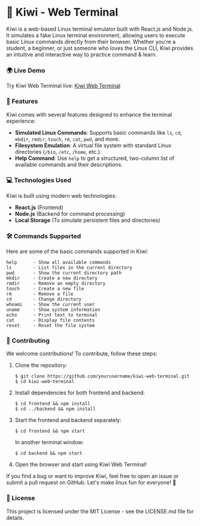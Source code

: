# 🥝 Kiwi - Web Terminal

Kiwi is a web-based Linux terminal emulator built with React.js and Node.js. It simulates a fake Linux terminal environment, allowing users to execute basic Linux commands directly from their browser. Whether you're a student, a beginner, or just someone who loves the Linux CLI, Kiwi provides an intuitive and interactive way to practice command & learn.

### 🌍 Live Demo
Try Kiwi Web Terminal live: [Kiwi Web Terminal](web-terminal-kiwi.vercel.app)

### 🎨 Features

Kiwi comes with several features designed to enhance the terminal experience:

- **Simulated Linux Commands**: Supports basic commands like `ls`, `cd`, `mkdir`, `rmdir`, `touch`, `rm`, `cat`, `pwd`, and more.
- **Filesystem Emulation**: A virtual file system with standard Linux directories (`/bin`, `/etc`, `/home`, etc.).
- **Help Command**: Use `help` to get a structured, two-column list of available commands and their descriptions.

### 💻 Technologies Used

Kiwi is built using modern web technologies:

- **React.js** (Frontend)
- **Node.js** (Backend for command processing)
- **Local Storage** (To simulate persistent files and directories)

### 🛠️ Commands Supported

Here are some of the basic commands supported in Kiwi:

```
help      - Show all available commands
ls        - List files in the current directory
pwd       - Show the current directory path
mkdir     - Create a new directory
rmdir     - Remove an empty directory
touch     - Create a new file
rm        - Remove a file
cd        - Change directory
whoami    - Show the current user
uname     - Show system information
echo      - Print text to terminal
cat       - Display file contents
reset     - Reset the file system
```

### 🤝 Contributing

We welcome contributions! To contribute, follow these steps:

1. Clone the repository:
   ```
   $ git clone https://github.com/yourusername/kiwi-web-terminal.git
   $ cd kiwi-web-terminal
   ```

2. Install dependencies for both frontend and backend:
   ```
   $ cd frontend && npm install
   $ cd ../backend && npm install
   ```

3. Start the frontend and backend separately:
   ```
   $ cd frontend && npm start
   ```
   In another terminal window:
   ```
   $ cd backend && npm start
   ```

4. Open the browser and start using Kiwi Web Terminal!

If you find a bug or want to improve Kiwi, feel free to open an issue or submit a pull request on GitHub. Let's make linux fun for everyone! 🚀

### 📄 License

This project is licensed under the MIT License - see the LICENSE.md file for details.


